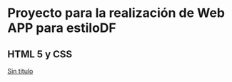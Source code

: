 # Proyecto para la realización de Web APP para estiloDF
## HTML 5 y CSS
[Sin titulo](http://estilodf.tv/imagenes/home.png)